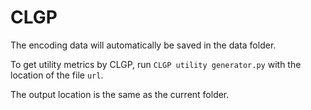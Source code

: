 # CLGP

The encoding data will automatically be saved in the data folder.

To get utility metrics by CLGP, run `CLGP utility generator.py` with the location of the file `url`.

The output location is the same as the current folder.
